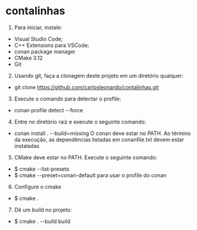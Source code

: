 # contalinhas

1. Para iniciar, instale:

-   Visual Studio Code;
-   C++ Extensions para VSCode;
-   conan package manager
-   CMake 3.12
-   Git

2. Usando git, faça a clonagem deste projeto em um diretório qualquer:

-   git clone https://github.com/carlosleonardo/contalinhas.git

3. Execute o comando para detectar o profile:

-   conan profile detect --force

4. Entre no diretório raiz e execute o seguinte comando:

-   conan install . --build=missing
    O conan deve estar no PATH. Ao término da execução, as dependências listadas em conanfile.txt devem estar instaladas

5. CMake deve estar no PATH. Execute o seguinte comando:

-   $ cmake --list-presets
-   $ cmake --preset=conan-default para usar o profile do conan

6. Configure o cmake

-   $ cmake .

7. Dê um build no projeto:

-   $ cmake . --build build
